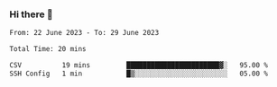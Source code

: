 ### Hi there 👋

<!--
**wangsy503/wangsy503** is a ✨ _special_ ✨ repository because its `README.md` (this file) appears on your GitHub profile.

Here are some ideas to get you started:

- 🔭 I’m currently working on ...
- 🌱 I’m currently learning ...
- 👯 I’m looking to collaborate on ...
- 🤔 I’m looking for help with ...
- 💬 Ask me about ...
- 📫 How to reach me: ...
- 😄 Pronouns: ...
- ⚡ Fun fact: ...
-->
<!--START_SECTION:waka-->

```txt
From: 22 June 2023 - To: 29 June 2023

Total Time: 20 mins

CSV          19 mins         ███████████████████████▓░   95.00 %
SSH Config   1 min           █▒░░░░░░░░░░░░░░░░░░░░░░░   05.00 %
```

<!--END_SECTION:waka-->

